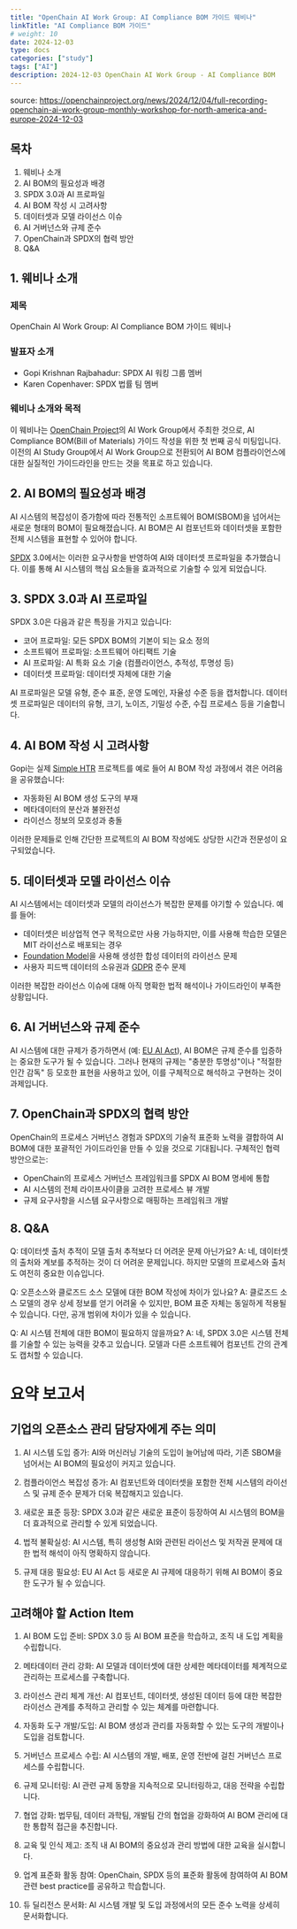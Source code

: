 ```yaml
---
title: "OpenChain AI Work Group: AI Compliance BOM 가이드 웨비나"
linkTitle: "AI Compliance BOM 가이드"
# weight: 10
date: 2024-12-03
type: docs
categories: ["study"]
tags: ["AI"]
description: 2024-12-03 OpenChain AI Work Group - AI Compliance BOM
---
```


source: https://openchainproject.org/news/2024/12/04/full-recording-openchain-ai-work-group-monthly-workshop-for-north-america-and-europe-2024-12-03


## 목차

1. 웨비나 소개
2. AI BOM의 필요성과 배경
3. SPDX 3.0과 AI 프로파일
4. AI BOM 작성 시 고려사항
5. 데이터셋과 모델 라이선스 이슈
6. AI 거버넌스와 규제 준수
7. OpenChain과 SPDX의 협력 방안
8. Q&A

## 1. 웨비나 소개

### 제목
OpenChain AI Work Group: AI Compliance BOM 가이드 웨비나

### 발표자 소개
- Gopi Krishnan Rajbahadur: SPDX AI 워킹 그룹 멤버
- Karen Copenhaver: SPDX 법률 팀 멤버

### 웨비나 소개와 목적
이 웨비나는 [OpenChain Project](https://www.openchainproject.org/)의 AI Work Group에서 주최한 것으로, AI Compliance BOM(Bill of Materials) 가이드 작성을 위한 첫 번째 공식 미팅입니다. 이전의 AI Study Group에서 AI Work Group으로 전환되어 AI BOM 컴플라이언스에 대한 실질적인 가이드라인을 만드는 것을 목표로 하고 있습니다.

## 2. AI BOM의 필요성과 배경

AI 시스템의 복잡성이 증가함에 따라 전통적인 소프트웨어 BOM(SBOM)을 넘어서는 새로운 형태의 BOM이 필요해졌습니다. AI BOM은 AI 컴포넌트와 데이터셋을 포함한 전체 시스템을 표현할 수 있어야 합니다.

[SPDX](https://spdx.dev/) 3.0에서는 이러한 요구사항을 반영하여 AI와 데이터셋 프로파일을 추가했습니다. 이를 통해 AI 시스템의 핵심 요소들을 효과적으로 기술할 수 있게 되었습니다.

## 3. SPDX 3.0과 AI 프로파일

SPDX 3.0은 다음과 같은 특징을 가지고 있습니다:

- 코어 프로파일: 모든 SPDX BOM의 기본이 되는 요소 정의
- 소프트웨어 프로파일: 소프트웨어 아티팩트 기술
- AI 프로파일: AI 특화 요소 기술 (컴플라이언스, 추적성, 투명성 등)
- 데이터셋 프로파일: 데이터셋 자체에 대한 기술

AI 프로파일은 모델 유형, 준수 표준, 운영 도메인, 자율성 수준 등을 캡처합니다. 데이터셋 프로파일은 데이터의 유형, 크기, 노이즈, 기밀성 수준, 수집 프로세스 등을 기술합니다.

## 4. AI BOM 작성 시 고려사항

Gopi는 실제 [Simple HTR](https://github.com/githubharald/SimpleHTR) 프로젝트를 예로 들어 AI BOM 작성 과정에서 겪은 어려움을 공유했습니다:

- 자동화된 AI BOM 생성 도구의 부재
- 메타데이터의 분산과 불완전성
- 라이선스 정보의 모호성과 충돌

이러한 문제들로 인해 간단한 프로젝트의 AI BOM 작성에도 상당한 시간과 전문성이 요구되었습니다.

## 5. 데이터셋과 모델 라이선스 이슈

AI 시스템에서는 데이터셋과 모델의 라이선스가 복잡한 문제를 야기할 수 있습니다. 예를 들어:

- 데이터셋은 비상업적 연구 목적으로만 사용 가능하지만, 이를 사용해 학습한 모델은 MIT 라이선스로 배포되는 경우
- [Foundation Model](https://en.wikipedia.org/wiki/Foundation_models)을 사용해 생성한 합성 데이터의 라이선스 문제
- 사용자 피드백 데이터의 소유권과 [GDPR](https://gdpr.eu/) 준수 문제

이러한 복잡한 라이선스 이슈에 대해 아직 명확한 법적 해석이나 가이드라인이 부족한 상황입니다.

## 6. AI 거버넌스와 규제 준수

AI 시스템에 대한 규제가 증가하면서 (예: [EU AI Act](https://digital-strategy.ec.europa.eu/en/policies/european-approach-artificial-intelligence)), AI BOM은 규제 준수를 입증하는 중요한 도구가 될 수 있습니다. 그러나 현재의 규제는 "충분한 투명성"이나 "적절한 인간 감독" 등 모호한 표현을 사용하고 있어, 이를 구체적으로 해석하고 구현하는 것이 과제입니다.

## 7. OpenChain과 SPDX의 협력 방안

OpenChain의 프로세스 거버넌스 경험과 SPDX의 기술적 표준화 노력을 결합하여 AI BOM에 대한 포괄적인 가이드라인을 만들 수 있을 것으로 기대됩니다. 구체적인 협력 방안으로는:

- OpenChain의 프로세스 거버넌스 프레임워크를 SPDX AI BOM 명세에 통합
- AI 시스템의 전체 라이프사이클을 고려한 프로세스 뷰 개발
- 규제 요구사항을 시스템 요구사항으로 매핑하는 프레임워크 개발

## 8. Q&A

Q: 데이터셋 출처 추적이 모델 출처 추적보다 더 어려운 문제 아닌가요?
A: 네, 데이터셋의 출처와 계보를 추적하는 것이 더 어려운 문제입니다. 하지만 모델의 프로세스와 출처도 여전히 중요한 이슈입니다.

Q: 오픈소스와 클로즈드 소스 모델에 대한 BOM 작성에 차이가 있나요?
A: 클로즈드 소스 모델의 경우 상세 정보를 얻기 어려울 수 있지만, BOM 표준 자체는 동일하게 적용될 수 있습니다. 다만, 공개 범위에 차이가 있을 수 있습니다.

Q: AI 시스템 전체에 대한 BOM이 필요하지 않을까요?
A: 네, SPDX 3.0은 시스템 전체를 기술할 수 있는 능력을 갖추고 있습니다. 모델과 다른 소프트웨어 컴포넌트 간의 관계도 캡처할 수 있습니다.

# 요약 보고서

## 기업의 오픈소스 관리 담당자에게 주는 의미

1. AI 시스템 도입 증가: AI와 머신러닝 기술의 도입이 늘어남에 따라, 기존 SBOM을 넘어서는 AI BOM의 필요성이 커지고 있습니다.

2. 컴플라이언스 복잡성 증가: AI 컴포넌트와 데이터셋을 포함한 전체 시스템의 라이선스 및 규제 준수 문제가 더욱 복잡해지고 있습니다.

3. 새로운 표준 등장: SPDX 3.0과 같은 새로운 표준이 등장하여 AI 시스템의 BOM을 더 효과적으로 관리할 수 있게 되었습니다.

4. 법적 불확실성: AI 시스템, 특히 생성형 AI와 관련된 라이선스 및 저작권 문제에 대한 법적 해석이 아직 명확하지 않습니다.

5. 규제 대응 필요성: EU AI Act 등 새로운 AI 규제에 대응하기 위해 AI BOM이 중요한 도구가 될 수 있습니다.

## 고려해야 할 Action Item

1. AI BOM 도입 준비: SPDX 3.0 등 AI BOM 표준을 학습하고, 조직 내 도입 계획을 수립합니다.

2. 메타데이터 관리 강화: AI 모델과 데이터셋에 대한 상세한 메타데이터를 체계적으로 관리하는 프로세스를 구축합니다.

3. 라이선스 관리 체계 개선: AI 컴포넌트, 데이터셋, 생성된 데이터 등에 대한 복잡한 라이선스 관계를 추적하고 관리할 수 있는 체계를 마련합니다.

4. 자동화 도구 개발/도입: AI BOM 생성과 관리를 자동화할 수 있는 도구의 개발이나 도입을 검토합니다.

5. 거버넌스 프로세스 수립: AI 시스템의 개발, 배포, 운영 전반에 걸친 거버넌스 프로세스를 수립합니다.

6. 규제 모니터링: AI 관련 규제 동향을 지속적으로 모니터링하고, 대응 전략을 수립합니다.

7. 협업 강화: 법무팀, 데이터 과학팀, 개발팀 간의 협업을 강화하여 AI BOM 관리에 대한 통합적 접근을 추진합니다.

8. 교육 및 인식 제고: 조직 내 AI BOM의 중요성과 관리 방법에 대한 교육을 실시합니다.

9. 업계 표준화 활동 참여: OpenChain, SPDX 등의 표준화 활동에 참여하여 AI BOM 관련 best practice를 공유하고 학습합니다.

10. 듀 딜리전스 문서화: AI 시스템 개발 및 도입 과정에서의 모든 준수 노력을 상세히 문서화합니다.

